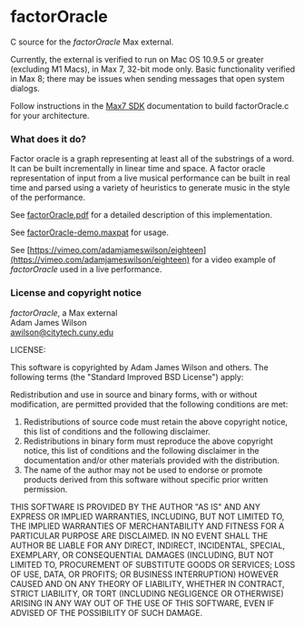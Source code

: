 # factorOracle
C source for the *factorOracle* Max external.

Currently, the external is verified to run on Mac OS 10.9.5 or greater (excluding M1 Macs), in Max 7, 32-bit mode only. Basic functionality verified in Max 8; there may be issues when sending messages that open system dialogs.

Follow instructions in the [Max7 SDK](https://cycling74.com/downloads/sdk) documentation to build factorOracle.c for your architecture.

### What does it do?
Factor oracle is a graph representing at least all of the substrings of a word. It can be built incrementally in linear time and space. A factor oracle representation of input from a live musical performance can be built in real time and parsed using a variety of heuristics to generate music in the style of the performance. 

See [factorOracle.pdf](factorOracle.pdf) for a detailed description of this implementation.

See [factorOracle-demo.maxpat](factorOracle-demo.maxpat) for usage.

See [https://vimeo.com/adamjameswilson/eighteen](https://vimeo.com/adamjameswilson/eighteen) for a video example of *factorOracle* used in a live performance. 

### License and copyright notice
 
*factorOracle*, a Max external  
Adam James Wilson  
awilson@citytech.cuny.edu  
 
LICENSE:
 
This software is copyrighted by Adam James Wilson and others. The following terms (the "Standard Improved BSD License") apply:
 
Redistribution and use in source and binary forms, with or without modification, are permitted provided that the following conditions are met:
 
1. Redistributions of source code must retain the above copyright notice, this list of conditions and the following disclaimer.
2. Redistributions in binary form must reproduce the above copyright notice, this list of conditions and the following disclaimer in the documentation and/or other materials provided with the distribution.
3. The name of the author may not be used to endorse or promote products derived from this software without specific prior written permission.

THIS SOFTWARE IS PROVIDED BY THE AUTHOR "AS IS" AND ANY EXPRESS OR IMPLIED WARRANTIES, INCLUDING, BUT NOT LIMITED TO, THE IMPLIED WARRANTIES OF MERCHANTABILITY AND FITNESS FOR A PARTICULAR PURPOSE ARE DISCLAIMED. IN NO EVENT SHALL THE AUTHOR BE LIABLE FOR ANY DIRECT, INDIRECT, INCIDENTAL, SPECIAL, EXEMPLARY, OR CONSEQUENTIAL DAMAGES (INCLUDING, BUT NOT LIMITED TO, PROCUREMENT OF SUBSTITUTE GOODS OR SERVICES; LOSS OF USE, DATA, OR PROFITS; OR BUSINESS INTERRUPTION) HOWEVER CAUSED AND ON ANY THEORY OF LIABILITY, WHETHER IN CONTRACT, STRICT LIABILITY, OR TORT (INCLUDING NEGLIGENCE OR OTHERWISE) ARISING IN ANY WAY OUT OF THE USE OF THIS SOFTWARE, EVEN IF ADVISED OF THE POSSIBILITY OF SUCH DAMAGE.
